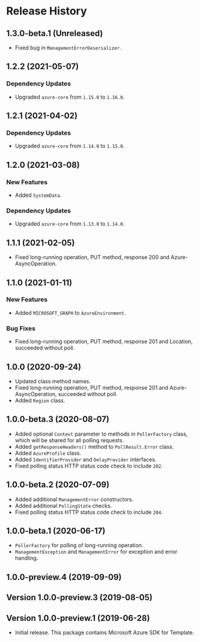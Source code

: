 # Release History

## 1.3.0-beta.1 (Unreleased)

- Fixed bug in `ManagementErrorDeserializer`.

## 1.2.2 (2021-05-07)

### Dependency Updates

- Upgraded `azure-core` from `1.15.0` to `1.16.0`.

## 1.2.1 (2021-04-02)

### Dependency Updates

- Upgraded `azure-core` from `1.14.0` to `1.15.0`.

## 1.2.0 (2021-03-08)

### New Features

- Added `SystemData`.

### Dependency Updates

- Upgraded `azure-core` from `1.13.0` to `1.14.0`.

## 1.1.1 (2021-02-05)

- Fixed long-running operation, PUT method, response 200 and Azure-AsyncOperation.

## 1.1.0 (2021-01-11)

### New Features

- Added `MICROSOFT_GRAPH` to `AzureEnvironment`.

### Bug Fixes

- Fixed long-running operation, PUT method, response 201 and Location, succeeded without poll.

## 1.0.0 (2020-09-24)

- Updated class method names.
- Fixed long-running operation, PUT method, response 201 and Azure-AsyncOperation, succeeded without poll.
- Added `Region` class.

## 1.0.0-beta.3 (2020-08-07)

- Added optional `Context` parameter to methods in `PollerFactory` class, which will be shared for all polling requests.
- Added `getResponseHeaders()` method to `PollResult.Error` class.
- Added `AzureProfile` class.
- Added `IdentifierProvider` and `DelayProvider` interfaces.
- Fixed polling status HTTP status code check to include `202`.

## 1.0.0-beta.2 (2020-07-09)

- Added additional `ManagementError` constructors.
- Added additional `PollingState` checks.
- Fixed polling status HTTP status code check to include `204`.

## 1.0.0-beta.1 (2020-06-17)
- `PollerFactory` for polling of long-running operation.
- `ManagementException` and `ManagementError` for exception and error handling.

## 1.0.0-preview.4 (2019-09-09)

## Version 1.0.0-preview.3 (2019-08-05)

## Version 1.0.0-preview.1 (2019-06-28)
- Initial release. This package contains Microsoft Azure SDK for Template.
